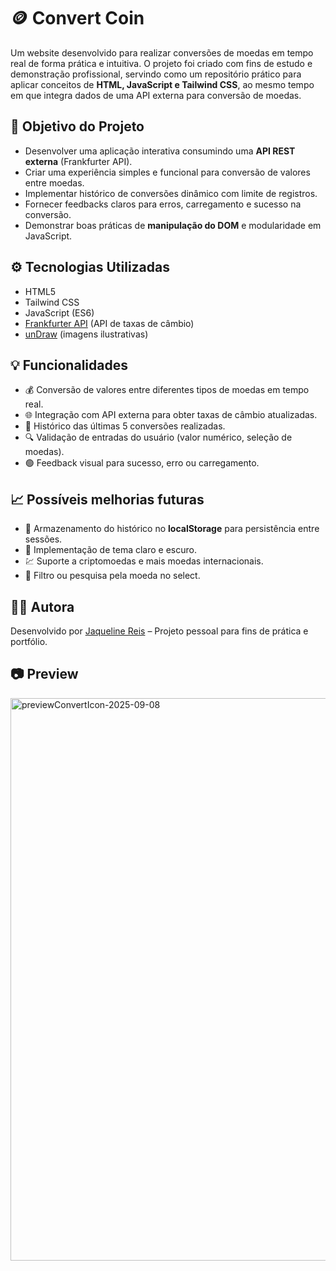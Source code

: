 # 🪙 Convert Coin

Um website desenvolvido para realizar conversões de moedas em tempo real de forma prática e intuitiva. O projeto foi criado com fins de estudo e demonstração profissional, servindo como um repositório prático para aplicar conceitos de **HTML, JavaScript e Tailwind CSS**, ao mesmo tempo em que integra dados de uma API externa para conversão de moedas.

## 📖 Objetivo do Projeto

- Desenvolver uma aplicação interativa consumindo uma **API REST externa** (Frankfurter API).
- Criar uma experiência simples e funcional para conversão de valores entre moedas.
- Implementar histórico de conversões dinâmico com limite de registros.
- Fornecer feedbacks claros para erros, carregamento e sucesso na conversão.
- Demonstrar boas práticas de **manipulação do DOM** e modularidade em JavaScript.

## ⚙️ Tecnologias Utilizadas

- HTML5
- Tailwind CSS
- JavaScript (ES6)
- [Frankfurter API](https://www.frankfurter.app/) (API de taxas de câmbio)
- [unDraw](https://undraw.co/illustrations) (imagens ilustrativas)

## 💡 Funcionalidades

- 💰 Conversão de valores entre diferentes tipos de moedas em tempo real.
- 🌐 Integração com API externa para obter taxas de câmbio atualizadas.
- 📝 Histórico das últimas 5 conversões realizadas.
- 🔍 Validação de entradas do usuário (valor numérico, seleção de moedas).
- 🟢 Feedback visual para sucesso, erro ou carregamento.

## 📈 Possíveis melhorias futuras

- 🔄 Armazenamento do histórico no **localStorage** para persistência entre sessões.
- 🌙 Implementação de tema claro e escuro.
- 💹 Suporte a criptomoedas e mais moedas internacionais.
- 🔎 Filtro ou pesquisa pela moeda no select.

## 👩‍💻 Autora

Desenvolvido por [Jaqueline Reis](https://github.com/jaquelinereiss) – Projeto pessoal para fins de prática e portfólio.

## 📷 Preview

<img width="1600" height="900" alt="previewConvertIcon-2025-09-08" src="https://github.com/user-attachments/assets/6bf05111-bfb1-4c7b-a5f5-3767e22fe5e3" />
